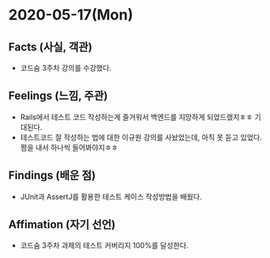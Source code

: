 # 2020-05-17\(Mon\)

## Facts \(사실, 객관\)

* 코드숨 3주차 강의를 수강했다.

## Feelings \(느낌, 주관\)

* Rails에서 테스트 코드 작성하는게 즐거워서 백엔드를 지망하게 되었드랬지ㅎㅎ 기대된다.
* 테스트코드 잘 작성하는 법에 대한 이규원 강의를 사놨었는데, 아직 못 듣고 있었다. 짬을 내서 하나씩 들어봐야지ㅎㅎ

## Findings \(배운 점\)

* JUnit과 AssertJ를 활용한 테스트 케이스 작성방법을 배웠다.

## Affimation \(자기 선언\)

* 코드숨 3주차 과제의 테스트 커버리지 100%를 달성한다.

